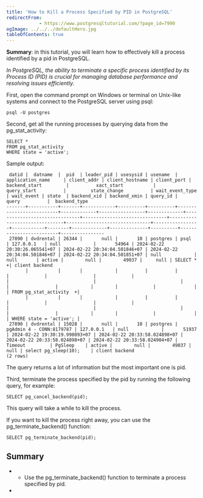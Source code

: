 ```yaml
---
title: 'How to Kill a Process Specified by PID in PostgreSQL'
redirectFrom: 
            - https://www.postgresqltutorial.com/?page_id=7990
ogImage: ../../../defaultHero.jpg
tableOfContents: true
---
```


**Summary**: in this tutorial, you will learn how to effectively kill a process identified by a pid in PostgreSQL.



_In PostgreSQL, the ability to terminate a specific process identified by its Process ID (PID) is crucial for managing database performance and resolving issues efficiently._



First, open the command prompt on Windows or terminal on Unix-like systems and connect to the PostgreSQL server using psql:



```
psql -U postgres
```



Second, get all the running processes by querying data from the pg_stat_activity:



```
SELECT *
FROM pg_stat_activity
WHERE state = 'active';
```



Sample output:



```
 datid |  datname  |  pid  | leader_pid | usesysid | usename  |     application_name     | client_addr | client_hostname | client_port |         backend_start         |          xact_start           |          query_start          |         state_change          | wait_event_type | wait_event | state  | backend_xid | backend_xmin | query_id |          query          |  backend_type
-------+-----------+-------+------------+----------+----------+--------------------------+-------------+-----------------+-------------+-------------------------------+-------------------------------+-------------------------------+-------------------------------+-----------------+------------+--------+-------------+--------------+----------+-------------------------+----------------
 27890 | dvdrental | 26344 |       null |       10 | postgres | psql                     | 127.0.0.1   | null            |       54964 | 2024-02-22 20:30:26.065541+07 | 2024-02-22 20:34:04.501846+07 | 2024-02-22 20:34:04.501846+07 | 2024-02-22 20:34:04.501851+07 | null            | null       | active |        null |        49037 |     null | SELECT *               +| client backend
       |           |       |            |          |          |                          |             |                 |             |                               |                               |                               |                               |                 |            |        |             |              |          | FROM pg_stat_activity  +|
       |           |       |            |          |          |                          |             |                 |             |                               |                               |                               |                               |                 |            |        |             |              |          | WHERE state = 'active'; |
 27890 | dvdrental | 15028 |       null |       10 | postgres | pgAdmin 4 - CONN:8179787 | 127.0.0.1   | null            |       51937 | 2024-02-22 19:30:19.998093+07 | 2024-02-22 20:33:58.024898+07 | 2024-02-22 20:33:58.024898+07 | 2024-02-22 20:33:58.024904+07 | Timeout         | PgSleep    | active |        null |        49037 |     null | select pg_sleep(10);    | client backend
(2 rows)
```



The query returns a lot of information but the most important one is pid.



Third, terminate the process specified by the pid by running the following query, for example:



```
SELECT pg_cancel_backend(pid);
```



This query will take a while to kill the process.



If you want to kill the process right away, you can use the pg_terminate_backend() function:



```
SELECT pg_terminate_backend(pid);
```



## Summary



- - Use the pg_terminate_backend() function to terminate a process specified by pid.
- 
